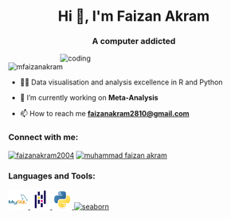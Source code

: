 <h1 align="center">Hi 👋, I'm Faizan Akram</h1>
<h3 align="center">A computer addicted</h3>
<img align="right" alt="coding" width="400" src ='https://res.cloudinary.com/practicaldev/image/fetch/s--dWwH4rJ4--/c_limit%2Cf_auto%2Cfl_progressive%2Cq_66%2Cw_880/https://media2.giphy.com/media/fnD9cHHIrYRYk/giphy.gif'>
<p align="left"> <img src="https://komarev.com/ghpvc/?username=mfaizanakram&label=Profile%20views&color=0e75b6&style=flat" alt="mfaizanakram" /> </p>

- 👨‍🎓 Data visualisation and analysis excellence in R and Python

- 🔭 I’m currently working on **Meta-Analysis**

- 📫 How to reach me **faizanakram2810@gmail.com**


<h3 align="left">Connect with me:</h3>
<p align="left">
<a href="https://twitter.com/faizanakram2004" target="blank"><img align="center" src="https://raw.githubusercontent.com/rahuldkjain/github-profile-readme-generator/master/src/images/icons/Social/twitter.svg" alt="faizanakram2004" height="30" width="40" /></a>
<a href="https://linkedin.com/in/muhammad faizan akram" target="blank"><img align="center" src="https://raw.githubusercontent.com/rahuldkjain/github-profile-readme-generator/master/src/images/icons/Social/linked-in-alt.svg" alt="muhammad faizan akram" height="30" width="40" /></a>
</p>

<h3 align="left">Languages and Tools:</h3>
<p align="left"> <a href="https://www.mysql.com/" target="_blank" rel="noreferrer"> <img src="https://raw.githubusercontent.com/devicons/devicon/master/icons/mysql/mysql-original-wordmark.svg" alt="mysql" width="40" height="40"/> </a> <a href="https://pandas.pydata.org/" target="_blank" rel="noreferrer"> <img src="https://raw.githubusercontent.com/devicons/devicon/2ae2a900d2f041da66e950e4d48052658d850630/icons/pandas/pandas-original.svg" alt="pandas" width="40" height="40"/> </a> <a href="https://www.python.org" target="_blank" rel="noreferrer"> <img src="https://raw.githubusercontent.com/devicons/devicon/master/icons/python/python-original.svg" alt="python" width="40" height="40"/> </a> <a href="https://seaborn.pydata.org/" target="_blank" rel="noreferrer"> <img src="https://seaborn.pydata.org/_images/logo-mark-lightbg.svg" alt="seaborn" width="40" height="40"/> </a> </p>
